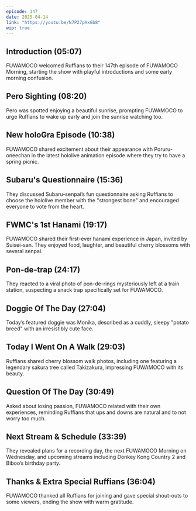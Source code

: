 ```yaml
---
episode: 147
date: 2025-04-14
link: "https://youtu.be/N7P27pXxGb8"
wip: true
---
```


## Introduction (05:07)

FUWAMOCO welcomed Ruffians to their 147th episode of FUWAMOCO Morning, starting the show with playful introductions and some early morning confusion.

## Pero Sighting (08:20)

Pero was spotted enjoying a beautiful sunrise, prompting FUWAMOCO to urge Ruffians to wake up early and join the sunrise watching too.

## New holoGra Episode (10:38)

FUWAMOCO shared excitement about their appearance with Poruru-oneechan in the latest hololive animation episode where they try to have a spring picnic.

## Subaru's Questionnaire (15:36)

They discussed Subaru-senpai’s fun questionnaire asking Ruffians to choose the hololive member with the "strongest bone" and encouraged everyone to vote from the heart.

## FWMC's 1st Hanami (19:17)

FUWAMOCO shared their first-ever hanami experience in Japan, invited by Suisei-san. They enjoyed food, laughter, and beautiful cherry blossoms with several senpai.

## Pon-de-trap (24:17)

They reacted to a viral photo of pon-de-rings mysteriously left at a train station, suspecting a snack trap specifically set for FUWAMOCO.

## Doggie Of The Day (27:04)

Today’s featured doggie was Monika, described as a cuddly, sleepy "potato breed" with an irresistibly cute face.

## Today I Went On A Walk (29:03)

Ruffians shared cherry blossom walk photos, including one featuring a legendary sakura tree called Takizakura, impressing FUWAMOCO with its beauty.

## Question Of The Day (30:49)

Asked about losing passion, FUWAMOCO related with their own experiences, reminding Ruffians that ups and downs are natural and to not worry too much.

## Next Stream & Schedule (33:39)

They revealed plans for a recording day, the next FUWAMOCO Morning on Wednesday, and upcoming streams including Donkey Kong Country 2 and Biboo’s birthday party.

## Thanks & Extra Special Ruffians (36:04)

FUWAMOCO thanked all Ruffians for joining and gave special shout-outs to some viewers, ending the show with warm gratitude.
